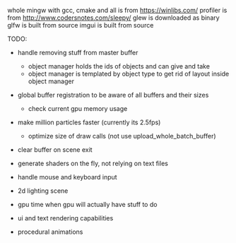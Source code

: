whole mingw with gcc, cmake and all is from https://winlibs.com/
profiler is from http://www.codersnotes.com/sleepy/
glew is downloaded as binary
glfw is built from source
imgui is built from source


TODO:

 - handle removing stuff from master buffer
   - object manager holds the ids of objects and can give and take
   - object manager is templated by object type to get rid of layout inside object manager

 - global buffer registration to be aware of all buffers and their sizes
   - check current gpu memory usage

 - make million particles faster (currently its 2.5fps)
    - optimize size of draw calls (not use upload_whole_batch_buffer)


 - clear buffer on scene exit
 - generate shaders on the fly, not relying on text files
 - handle mouse and keyboard input
 - 2d lighting scene 
 - gpu time when gpu will actually have stuff to do
 - ui and text rendering capabilities
 - procedural animations